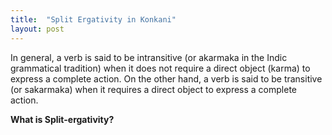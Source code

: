 ```yaml
---
title:  "Split Ergativity in Konkani"
layout: post
---
```


In general, a verb is said to be intransitive (or akarmaka in the Indic grammatical tradition) when it does not require a direct object (karma) to express a complete action. On the other hand, a verb is said to be transitive (or sakarmaka) when it requires a direct object to express a complete action.

**What is Split-ergativity?**

